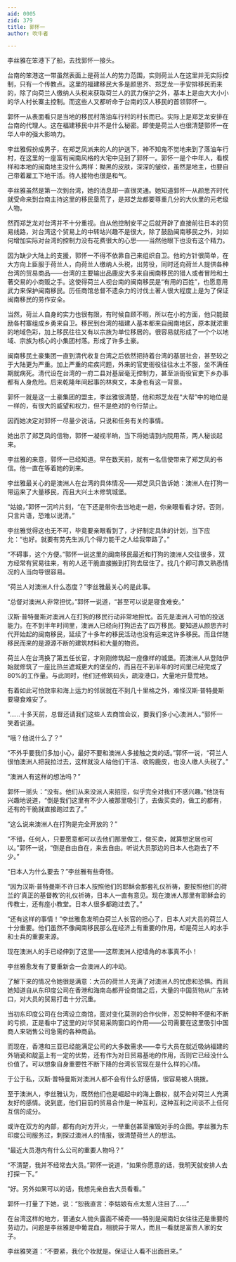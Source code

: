 ```yaml
---
aid: 0005
zid: 379
title: 郭怀一
author: 吹牛者

---
```




  李丝雅在笨港下了船，去找郭怀一接头。

  台南的笨港这一带虽然表面上是荷兰人的势力范围，实则荷兰人在这里并无实际控制，只有一个传教点。这里的福建移民大多是颜思齐、郑芝龙一手安排移民而来的，除了向荷兰人缴纳人头税来获取荷兰人的武力保护之外，基本上是由大大小小的华人村长寨主控制。而这些人又都听命于台南的汉人移民的首领郭怀一。

  郭怀一从表面看只是当地的移民村落油车行村的村长而已。实际上是郑芝龙安排在台南的代理人。这在福建移民中并不是什么秘密。即使是荷兰人也很清楚郭怀一在华人中的强大影响力。

  李丝雅假扮成男子，在郑芝凤派来的人的护送下，神不知鬼不觉地来到了落油车行村，在这里的一座富有闽南风格的大宅中见到了郭怀一。郭怀一是个中年人，看模样和本地的闽南地主没什么两样：黝黑的皮肤，深深的皱纹，虽然是地主，也要自己带着雇工下地干活。待人接物也很是和气。

  李丝雅虽然是第一次到台湾，她的消息却一直很灵通。她知道郭怀一从颜思齐时代就受命来到台南主持这里的移民垦荒了，是郑芝龙都要尊重几分的大伙里的元老级人物。

  然而郑芝龙对台湾并不十分重视。自从他控制安平之后就开辟了直接前往日本的贸易线路，对台湾这个贸易上的中转站兴趣不是很大，除了鼓励闽南移民之外，对如何增加实际对台湾的控制力没有花费很大的心思——当然他眼下也没有这个精力。

  因为缺少大陆上的支援，郭怀一不得不依靠自己来组织自卫。他的方针很简单，在大方向上臣服于荷兰人，向荷兰人缴纳人头税，出劳役，同时还向荷兰人提供各种台湾的贸易商品——台湾的主要输出品鹿皮大多来自闽南移民的猎人或者冒险和土著交易的小商贩之手。这使得荷兰人视台南的闽南移民是“有用的百姓”，也愿意用武力来保护闽南移民。历任商馆总督不遗余力的讨伐土著人很大程度上是为了保证闽南移民的劳作安全。

  当然，荷兰人自身的实力也很有限，有时候自顾不暇，所以在小的方面，他只能鼓励各村寨组成乡勇来自卫。移民到台湾的福建人基本都来自闽南地区，原本就浓重的地域色彩，加上移民往往又有以宗族为单位移居的。很容易就形成了一个个以地域、宗族为核心的小集团村落。形成了许多土豪。

  闽南移民土豪集团一直到清代收复台湾之后依然把持着台湾的基层社会，甚至较之于大陆更为严重。加上严重的疟疾问题，外来的官吏衙役往往水土不服，坐不满任期就病死。清代设在台湾的一府二县对基层毫无控制力，甚至派衙役官吏下乡办事都有人身危险。后来乾隆年间起事的林爽文，本身也有这一背景。

  郭怀一就是这一土豪集团的盟主，李丝雅很清楚，他和郑芝龙在“大帮”中的地位是一样的，有很大的威望和权力，但不是绝对的令行禁止。

  因而她决定对郭怀一尽量少说话，只说和任务有关的事情。

  她出示了郑芝凤的信物，郭怀一凝视半晌，当下将她请到内院用茶，两人秘谈起来。

  李丝雅的来意，郭怀一已经知道。早在数天前，就有一名信使带来了郑芝凤的书信。他一直在等着她的到来。

  李丝雅最关心的是澳洲人在台湾的具体情况——郑芝凤只告诉她：澳洲人在打狗一带运来了大量移民，而且大兴土木修筑城堡。

  “姑娘，”郭怀一沉吟片刻，“在下还是带你去当地走一趟，你亲眼看看才好。否则，只言片语，恐难以说清。”

  李丝雅觉得这也无不可，毕竟要亲眼看到了，才好制定具体的计划，当下应允：“也好。就要有劳先生派几个得力能干之人给我带路了。”

  “不碍事，这个方便。”郭怀一说这里的闽南移民最近和打狗的澳洲人交往很多，双方经常有贸易往来，有的人还干脆直接搬到打狗去居住了。找几个即可靠又熟悉情况的人当向导很容易。

  “荷兰人对澳洲人什么态度？”李丝雅最关心的是此事。

  “总督对澳洲人非常担忧。”郭怀一说道，“甚至可以说是寝食难安。”

  汉斯·普特曼斯对澳洲人在打狗的移民行动非常地担忧。首先是澳洲人可怕的投送能力。在不到半年时间里，澳洲人已经向打狗运去了四万移民。要知道从颜思齐时代开始起的闽南移民，延续了十多年的移民活动也没有运来这许多移民。而且伴随移民而来的是源源不断的建筑材料和大量的物资。

  荷兰人在台湾换了第五任长官，才刚刚修筑起一座像样的城堡。而澳洲人从登陆伊始就修筑了一座比热兰遮城更大的堡垒的，而且在不到半年的时间里已经完成了80%的工作量。与此同时，他们还修筑码头，疏浚港口，大量地开垦荒地。

  有着如此可怕效率和海上运力的邻居就在不到几十里格之外，难怪汉斯·普特曼斯要寝食难安了。

  “……十多天前，总督还请我们这些人去商馆会议，要我们多小心澳洲人。”郭怀一笑着说道。

  “哦？他说什么了？”

  “不外乎要我们多加小心，最好不要和澳洲人多接触之类的话。”郭怀一说，“荷兰人很怕澳洲人把我拉过去，这样就没人给他们干活、收购鹿皮，也没人缴人头税了。”

  “澳洲人有这样的想法吗？”

  郭怀一摇头：“没有。他们从来没派人来招揽，似乎完全对我们不感兴趣。”他饶有兴趣地说道，“倒是我们这里有不少人被那里吸引了，去做买卖的，做工的都有，还有的干脆就直接跑过去了。”

  “这么说来澳洲人在打狗是完全开放的？”

  “不错，任何人，只要愿意都可以去他们那里做工，做买卖，就算想定居也可以。”郭怀一说，“倒是自由自在，来去自由。听说大员那边的日本人也跑去了不少。”

  “日本人为什么要去？”李丝雅有些奇怪。

  “因为汉斯·普特曼斯不许日本人按照他们的耶稣会那套礼仪祈祷，要按照他们的荷兰的‘真正的基督教’的礼仪祈祷，日本人一直有意见。现在澳洲人那里有耶稣会的传教士，还有座小教堂。日本人很多都跑过去了。”

  “还有这样的事情！”李丝雅愈发明白荷兰人长官的担心了，日本人对大员的荷兰人十分重要。他们虽然不像闽南移民那么在经济上有重要的作用，却是荷兰人的水手和士兵的重要来源。

  现在澳洲人的手已经伸到了这里——这帮澳洲人挖墙角的本事真不小！

  李丝雅愈发有了要重新会一会澳洲人的冲动。

  了解下来的情况令她很是满意：大员的荷兰人充满了对澳洲人的忧虑和恐惧。而且她知道自从东印度公司在香港和海南岛都开设商馆之后，大量的中国货物从广东转口，对大员的贸易打击十分沉重。

  当初东印度公司在台湾设立商馆，面对变化莫测的合作伙伴，忍受种种不便和不断的亏损，正是看中了这里的对华贸易采购窗口的作用——公司需要在这里吸引中国商人来销售公司急需的各种商品。

  而现在，香港和三亚已经能满足公司的大多数需求——幸亏大员在就近吸纳福建的外销瓷和靛蓝上有一定的优势，还有作为对日贸易基地的作用，否则它已经没什么价值了。可以想象自身重要性不断下降的台湾长官现在是什么样的心情。

  于公于私，汉斯·普特曼斯对澳洲人都不会有什么好感情，很容易被人挑拨。

  至于澳洲人，李丝雅认为，既然他们也是崛起中的海上霸权，就不会对荷兰人充满友好的感情。说到底，他们目前的贸易合作是一种互利，这种互利之间谈不上任何互信的成分。

  或许在双方的内部，都有向对方开火，一举重创甚至摧毁对手的企图。李丝雅为东印度公司服务过，刺探过澳洲人的情报，很清楚荷兰人的想法。

  “最近大员港内有什么公司的重要人物吗？”

  “不清楚，我并不经常去大员。”郭怀一说道，“如果你愿意的话，我明天就安排人去打探一下。”

  “好。另外如果可以的话，我想先亲自去大员看看。”

  郭怀一打量了下她，说：“恕我直言：李姑娘有点太惹人注目了……”

  在台湾这样的地方，普通女人抛头露面不稀奇——特别是闽南妇女往往还是重要的劳动力。问题是李丝雅是中葡混血，相貌异于常人，而且一看就是富贵人家的女子。

  李丝雅笑道：“不要紧，我化个妆就是。保证让人看不出面目来。”



